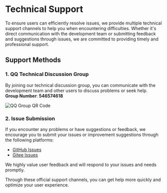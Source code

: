 # Technical Support

To ensure users can efficiently resolve issues, we provide multiple technical support channels to help you when encountering difficulties. Whether it's direct communication with the development team or submitting feedback and suggestions through issues, we are committed to providing timely and professional support.

## Support Methods

### 1. QQ Technical Discussion Group

By joining our technical discussion group, you can communicate with the development team and other users to discuss problems or seek help.  
**Group Number**: **546574618**  

![QQ Group QR Code](/images/en/qq_code.jpg)

### 2. Issue Submission

If you encounter any problems or have suggestions or feedback, we encourage you to submit your issues or improvement suggestions through the following platforms:  
- [GitHub Issues](https://github.com/kuaifan/dootask/issues)  
- [Gitee Issues](https://gitee.com/aipaw/dootask/issues)  

We highly value user feedback and will respond to your issues and needs promptly.

Through these official support channels, you can get help more quickly and optimize your user experience.